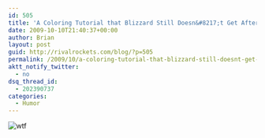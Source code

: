 ```yaml
---
id: 505
title: 'A Coloring Tutorial that Blizzard Still Doesn&#8217;t Get After FIVE Years'
date: 2009-10-10T21:40:37+00:00
author: Brian
layout: post
guid: http://rivalrockets.com/blog/?p=505
permalink: /2009/10/a-coloring-tutorial-that-blizzard-still-doesnt-get-after-five-years/
aktt_notify_twitter:
  - no
dsq_thread_id:
  - 202390737
categories:
  - Humor
---
```

![wtf](http://img34.imageshack.us/img34/2874/blizzardwtf.jpg)
